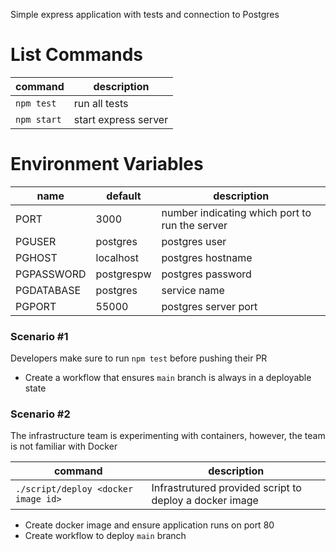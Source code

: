 Simple express application with tests and connection to Postgres

# List Commands

| command | description |
| --- |  ---|
| `npm test` | run all tests | 
| `npm start` | start express server | 

# Environment Variables
| name | default | description |
| --- | ---- | --- |
| PORT | 3000 | number indicating which port to run the server |
| PGUSER | postgres | postgres user |
| PGHOST | localhost | postgres hostname | 
| PGPASSWORD | postgrespw | postgres password | 
| PGDATABASE | postgres | service name | 
| PGPORT | 55000 | postgres server port |
 
### Scenario #1 
Developers make sure to run `npm test` before pushing their PR

* Create a workflow that ensures `main` branch is always in a deployable state


### Scenario #2 
The infrastructure team is experimenting with containers, however, the team is not familiar with Docker

| command | description |
|-----|----|
| `./script/deploy <docker image id>` | Infrastrutured provided script to deploy a docker image |

* Create docker image and ensure application runs on port 80
* Create workflow to deploy `main` branch

